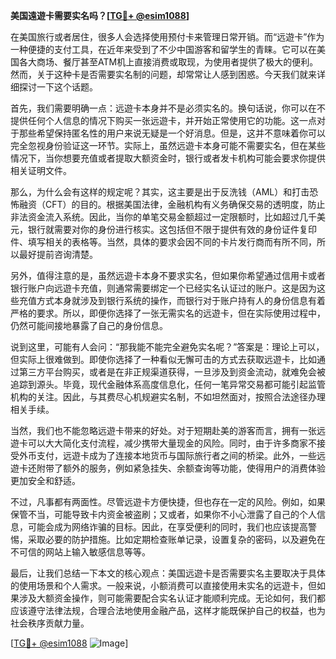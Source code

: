**美国遠遊卡需要实名吗？[[TG💪+ @esim1088](https://t.me/s/esim1088)]**

在美国旅行或者居住，很多人会选择使用预付卡来管理日常开销。而“远遊卡”作为一种便捷的支付工具，在近年来受到了不少中国游客和留学生的青睐。它可以在美国各大商场、餐厅甚至ATM机上直接消费或取现，为使用者提供了极大的便利。然而，关于这种卡是否需要实名制的问题，却常常让人感到困惑。今天我们就来详细探讨一下这个话题。

首先，我们需要明确一点：远遊卡本身并不是必须实名的。换句话说，你可以在不提供任何个人信息的情况下购买一张远遊卡，并开始正常使用它的功能。这一点对于那些希望保持匿名性的用户来说无疑是一个好消息。但是，这并不意味着你可以完全忽视身份验证这一环节。实际上，虽然远遊卡本身可能不需要实名，但在某些情况下，当你想要充值或者提取大额资金时，银行或者发卡机构可能会要求你提供相关证明文件。

那么，为什么会有这样的规定呢？其实，这主要是出于反洗钱（AML）和打击恐怖融资（CFT）的目的。根据美国法律，金融机构有义务确保交易的透明度，防止非法资金流入系统。因此，当你的单笔交易金额超过一定限额时，比如超过几千美元，银行就需要对你的身份进行核实。这包括但不限于提供有效的身份证件复印件、填写相关的表格等。当然，具体的要求会因不同的卡片发行商而有所不同，所以最好提前咨询清楚。

另外，值得注意的是，虽然远遊卡本身不要求实名，但如果你希望通过信用卡或者银行账户向远遊卡充值，则通常需要绑定一个已经实名认证过的账户。这是因为这些充值方式本身就涉及到银行系统的操作，而银行对于账户持有人的身份信息有着严格的要求。所以，即便你选择了一张无需实名的远遊卡，但在实际使用过程中，仍然可能间接地暴露了自己的身份信息。

说到这里，可能有人会问：“那我能不能完全避免实名呢？”答案是：理论上可以，但实际上很难做到。即使你选择了一种看似无懈可击的方式去获取远遊卡，比如通过第三方平台购买，或者是在非正规渠道获得，一旦涉及到资金流动，就难免会被追踪到源头。毕竟，现代金融体系高度信息化，任何一笔异常交易都可能引起监管机构的关注。因此，与其费尽心机规避实名制，不如坦然面对，按照合法途径办理相关手续。

当然，我们也不能忽略远遊卡带来的好处。对于短期赴美的游客而言，拥有一张远遊卡可以大大简化支付流程，减少携带大量现金的风险。同时，由于许多商家不接受外币支付，远遊卡成为了连接本地货币与国际旅行者之间的桥梁。此外，一些远遊卡还附带了额外的服务，例如紧急挂失、余额查询等功能，使得用户的消费体验更加安全和舒适。

不过，凡事都有两面性。尽管远遊卡方便快捷，但也存在一定的风险。例如，如果保管不当，可能导致卡内资金被盗刷；又或者，如果你不小心泄露了自己的个人信息，可能会成为网络诈骗的目标。因此，在享受便利的同时，我们也应该提高警惕，采取必要的防护措施。比如定期检查账单记录，设置复杂的密码，以及避免在不可信的网站上输入敏感信息等等。

最后，让我们总结一下本文的核心观点：美国远遊卡是否需要实名主要取决于具体的使用场景和个人需求。一般来说，小额消费可以直接使用未实名的远遊卡，但如果涉及大额资金操作，则可能需要配合实名认证才能顺利完成。无论如何，我们都应该遵守法律法规，合理合法地使用金融产品，这样才能既保护自己的权益，也为社会秩序贡献力量。

[[TG💪+ @esim1088](https://t.me/s/esim1088) ![Image](https://i.postimg.cc/4NQfJmqS/Snipaste-2025-05-13-00-14-12.png)]